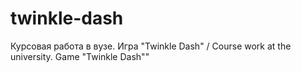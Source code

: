 # twinkle-dash
Курсовая работа в вузе. Игра "Twinkle Dash" / Course work at the university. Game "Twinkle Dash""
